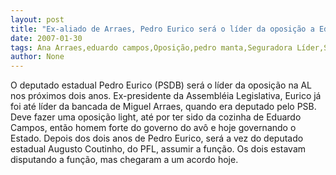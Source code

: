 ```yaml
---
layout: post
title: "Ex-aliado de Arraes, Pedro Eurico será o líder da oposição a Eduardo Campos"
date: 2007-01-30
tags: Ana Arraes,eduardo campos,Oposição,pedro manta,Seguradora Líder,Serasa
author: None
---
```

O deputado estadual Pedro Eurico (PSDB) será o líder da oposição na AL nos próximos dois anos.
Ex-presidente da Assembléia Legislativa, Eurico já foi até líder da bancada de Miguel Arraes, quando era deputado pelo PSB. Deve fazer uma oposição light, até por ter sido da cozinha de Eduardo Campos, então homem forte do governo do avô e hoje governando o Estado.
Depois dos dois anos de Pedro Eurico, será a vez do deputado estadual Augusto Coutinho, do PFL, assumir a função.
Os dois estavam disputando a função, mas chegaram a um acordo hoje. 
